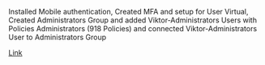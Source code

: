 Installed Mobile authentication, Created MFA and setup for User Virtual,  Created Administrators Group and added Viktor-Administrators Users with Policies Administrators (918 Policies) and connected Viktor-Administrators User to Administrators Group

<a href="../Desktop/Viktor Folder/02. IW Conect - AWS Cloud Mentorship/IW Connect - AWS Cloud Homeworks/AWS-Cloud-Homeworks-/03. Homework">Link</a>